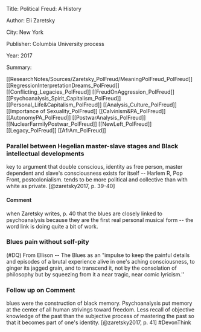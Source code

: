 Title: Political Freud: A History

Author: Eli Zaretsky

City: New York

Publisher: Columbia University process

Year: 2017

Summary:

[[ResearchNotes/Sources/Zaretsky_PolFreud/MeaningPolFreud_PolFreud]]
[[RegressionInterpretationDreams_PolFreud]]
[[Conflicting_Legacies_PolFreud]]
[[FreudOnAggression_PolFreud]]
[[Psychoanalysis_Spirit_Capitalism_PolFreud]]
[[Personal_Life&Capitalism_PolFreud]]
[[Analysis_Culture_PolFreud]]
[[Importance of Sexuality_PolFreud]]
[[Calvinism&PA_PolFreud]]
[[AutonomyPA_PolFreud]]
[[PostwarAnalysis_PolFreud]]
[[NuclearFarmilyPostwar_PolFreud]]
[[NewLeft_PolFreud]]
[[Legacy_PolFreud]]
[[AfrAm_PolFreud]]






### Parallel between Hegelian master-slave stages and Black intellectual developments
key to argument that double conscious, identity as free person, master dependent and slave's consciousness exists for itself -- Harlem R, Pop Front, postcolonialism. tends to be more political and collective than with white as private. [@zaretsky2017, p. 39-40]

#### Comment
when Zaretsky writes, p. 40 that the blues are closely linked to psychoanalysis because they are the first real personal musical form -- the word link is doing quite a bit of work.

### Blues pain without self-pity
(#DQ) From Ellison -- The Blues as an  "impulse to keep the painful details and episodes of a brutal experience alive in one's aching consciousness, to ginger its jagged grain, and to transcend it, not by the consolation of philosophy but by squeezing from it a near tragic, near comic lyricism.''

### Follow up on Comment
blues were the construction of black memory. Psychoanalysis put memory at the center of all human strivings toward freedom. Less recall of objective knowledge of the past than the subjective process of mastering the past so that it becomes part of one's identity. [@zaretsky2017, p. 41]
#DevonThink
